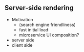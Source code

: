 ## Server-side rendering

*   Motivation
    *   (search engine friendliness)
    *   fast initial load
    *   microservice UI composition?
*   server side
*   client side
